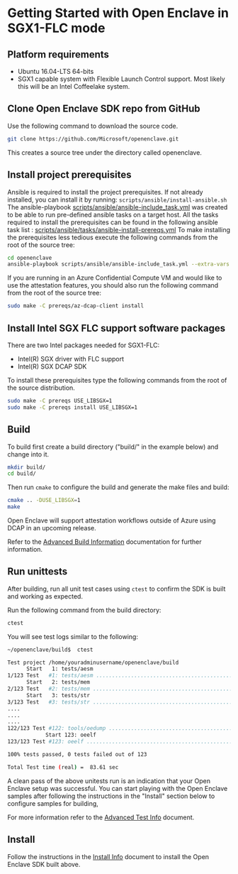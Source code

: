 # Getting Started with Open Enclave in SGX1-FLC mode

## Platform requirements

- Ubuntu 16.04-LTS 64-bits
- SGX1 capable system with Flexible Launch Control support. Most likely this will be an Intel Coffeelake system.

## Clone Open Enclave SDK repo from GitHub

Use the following command to download the source code.

```bash
git clone https://github.com/Microsoft/openenclave.git
```

This creates a source tree under the directory called openenclave.

## Install project prerequisites

Ansible is required to install the project prerequisites. If not already installed, you can install it by running: `scripts/ansible/install-ansible.sh`
The ansible-playbook [scripts/ansible/ansible-include_task.yml](/scripts/ansible/ansible-include_task.yml) was created to be able to run pre-defined ansible tasks on a target host. All the tasks required to install the prerequisites can be found in the following ansible task list : [scripts/ansible/tasks/ansible-install-prereqs.yml](/scripts/ansible/tasks/ansible-install-prereqs.yml) To make installing the prerequisites less tedious execute the following commands from the root of the source tree:

```bash
cd openenclave
ansible-playbook scripts/ansible/ansible-include_task.yml --extra-vars "target=localhost included_task=tasks/ansible-install-prereqs.yml"
```

If you are running in an Azure Confidential Compute VM and would like to use the attestation features, you should also run the following command from the root of the source tree:

```bash
sudo make -C prereqs/az-dcap-client install
```

## Install Intel SGX FLC support software packages

There are two Intel packages needed for SGX1-FLC:

- Intel(R) SGX driver with FLC support
- Intel(R) SGX DCAP SDK

To install these prerequisites type the following commands from the root of
the source distribution.

```bash
sudo make -C prereqs USE_LIBSGX=1
sudo make -C prereqs install USE_LIBSGX=1
```

## Build

To build first create a build directory ("build/" in the example below) and change into it.

```bash
mkdir build/
cd build/
```

Then run `cmake` to configure the build and generate the make files and build:

```bash
cmake .. -DUSE_LIBSGX=1
make
```

Open Enclave will support attestation workflows outside of Azure using DCAP in an upcoming release.

Refer to the [Advanced Build Information](AdvancedBuildInfo.md) documentation for further information.

## Run unittests

After building, run all unit test cases using `ctest` to confirm the SDK is built and working as expected.

Run the following command from the build directory:

```bash
ctest
```

You will see test logs similar to the following:

```bash
~/openenclave/build$  ctest

Test project /home/youradminusername/openenclave/build
      Start   1: tests/aesm
1/123 Test   #1: tests/aesm ...............................................................................................................   Passed    0.98 sec
      Start   2: tests/mem
2/123 Test   #2: tests/mem ................................................................................................................   Passed    0.00 sec
      Start   3: tests/str
3/123 Test   #3: tests/str ................................................................................................................   Passed    0.00 sec
....
....
....
122/123 Test #122: tools/oedump .............................................................................................................   Passed    0.00 sec
            Start 123: oeelf
123/123 Test #123: oeelf ....................................................................................................................   Passed    0.00 sec

100% tests passed, 0 tests failed out of 123

Total Test time (real) =  83.61 sec
```

A clean pass of the above unitests run is an indication that your Open Enclave setup was successful. You can start playing with the Open Enclave samples after following the instructions in the "Install" section below to configure samples for building,

For more information refer to the [Advanced Test Info](AdvancedTestInfo.md) document.

## Install

Follow the instructions in the [Install Info](InstallInfo.md) document to install the Open Enclave SDK built above.
